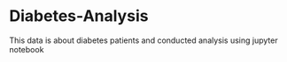# Diabetes-Analysis
This data is about diabetes patients and conducted analysis using jupyter notebook

